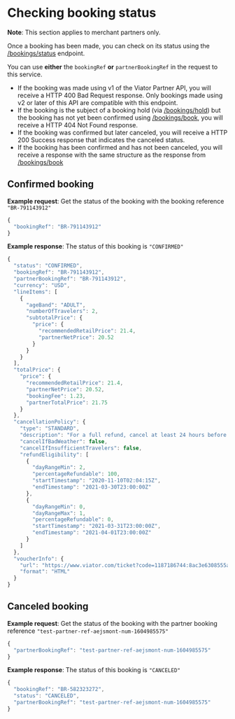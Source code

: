 # Checking booking status

**Note**: This section applies to merchant partners only.

Once a booking has been made, you can check on its status using the [/bookings/status](../../../openapi/reference/operation/bookingsStatus) endpoint.

You can use **either** the `bookingRef` **or** `partnerBookingRef` in the request to this service.

- If the booking was made using v1 of the Viator Partner API, you will receive a HTTP 400 Bad Request response. Only bookings made using v2 or later of this API are compatible with this endpoint.
- If the booking is the subject of a booking hold (via [/bookings/hold](../../../openapi/reference/operation/bookingsHold)) but the booking has not yet been confirmed using [/bookings/book](../../../openapi/reference/operation/bookingsBook), you will receive a HTTP 404 Not Found response.
- If the booking was confirmed but later canceled, you will receive a HTTP 200 Success response that indicates the canceled status.
- If the booking has been confirmed and has not been canceled, you will receive a response with the same structure as the response from [/bookings/book](../../../openapi/reference/operation/bookingsBook)

## Confirmed booking

**Example request**: Get the status of the booking with the booking reference `"BR-791143912"`

```javascript
{
  "bookingRef": "BR-791143912"
}
```

**Example response**: The status of this booking is `"CONFIRMED"`

```javascript
{
  "status": "CONFIRMED",
  "bookingRef": "BR-791143912",
  "partnerBookingRef": "BR-791143912",
  "currency": "USD",
  "lineItems": [
    {
      "ageBand": "ADULT",
      "numberOfTravelers": 2,
      "subtotalPrice": {
        "price": {
          "recommendedRetailPrice": 21.4,
          "partnerNetPrice": 20.52
        }
      }
    }
  ],
  "totalPrice": {
    "price": {
      "recommendedRetailPrice": 21.4,
      "partnerNetPrice": 20.52,
      "bookingFee": 1.23,
      "partnerTotalPrice": 21.75
    }
  },
  "cancellationPolicy": {
    "type": "STANDARD",
    "description": "For a full refund, cancel at least 24 hours before the scheduled departure time.",
    "cancelIfBadWeather": false,
    "cancelIfInsufficientTravelers": false,
    "refundEligibility": [
      {
        "dayRangeMin": 2,
        "percentageRefundable": 100,
        "startTimestamp": "2020-11-10T02:04:15Z",
        "endTimestamp": "2021-03-30T23:00:00Z"
      },
      {
        "dayRangeMin": 0,
        "dayRangeMax": 1,
        "percentageRefundable": 0,
        "startTimestamp": "2021-03-31T23:00:00Z",
        "endTimestamp": "2021-04-01T23:00:00Z"
      }
    ]
  },
  "voucherInfo": {
    "url": "https://www.viator.com/ticket?code=1187186744:8ac3e6308555ab632fe89e8a6b83c41620e840a3bc485f6e0d836192eae1ffc4",
    "format": "HTML"
  }
}
```


## Canceled booking

**Example request**: Get the status of the booking with the partner booking reference `"test-partner-ref-aejsmont-num-1604985575"`

```javascript
{
  "partnerBookingRef": "test-partner-ref-aejsmont-num-1604985575"
}
```

**Example response**: The status of this booking is `"CANCELED"`

```javascript
{
  "bookingRef": "BR-582323272",
  "status": "CANCELED",
  "partnerBookingRef": "test-partner-ref-aejsmont-num-1604985575"
}
```